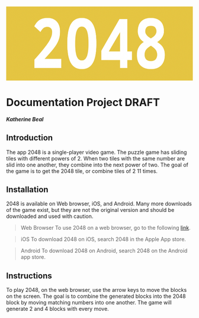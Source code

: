 <img src="2048.png" 
     width="600" 
     height="200" />
# Documentation Project DRAFT
##### Katherine Beal
## Introduction
The app 2048 is a single-player video game. The puzzle game has sliding tiles with different powers of 2. When two tiles with the same number are slid into one another, they combine into the next power of two. The goal of the game is to get the 2048 tile, or combine tiles of 2 11 times.
## Installation
2048 is available on Web browser, iOS, and Android. Many more downloads of the game exist, but they are not the original version and should be downloaded and used with caution. 

> Web Browser
To use 2048 on a web browser, go to the following [link][p].

>iOS
To download 2048 on iOS, search 2048 in the Apple App store.

>Android
To download 2048 on Android, search 2048 on the Android app store. 
## Instructions
To play 2048, on the web browser, use the arrow keys to move the blocks on the screen. The goal is to combine the generated blocks into the 2048 block by moving matching numbers into one another. The game will generate 2 and 4 blocks with every move. 

[//]: # (Links)
   [p]: <https://play2048.co/>
